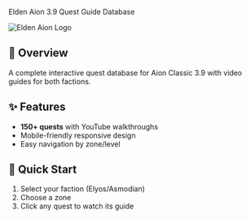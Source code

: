  Elden Aion 3.9 Quest Guide Database

![Elden Aion Logo](https://asset.eldenaion.com/elden_logo.png)

## 📌 Overview
A complete interactive quest database for Aion Classic 3.9 with video guides for both factions.

## ✨ Features
- **150+ quests** with YouTube walkthroughs
- Mobile-friendly responsive design
- Easy navigation by zone/level


## 🚀 Quick Start
1. Select your faction (Elyos/Asmodian)
2. Choose a zone
3. Click any quest to watch its guide


